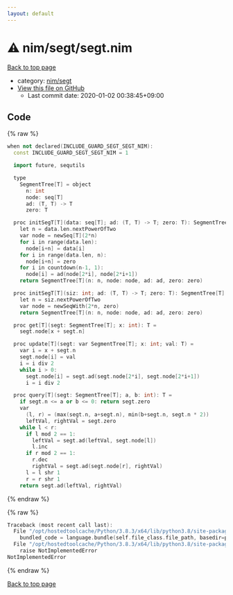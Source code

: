 ```yaml
---
layout: default
---
```


<!-- mathjax config similar to math.stackexchange -->
<script type="text/javascript" async
  src="https://cdnjs.cloudflare.com/ajax/libs/mathjax/2.7.5/MathJax.js?config=TeX-MML-AM_CHTML">
</script>
<script type="text/x-mathjax-config">
  MathJax.Hub.Config({
    TeX: { equationNumbers: { autoNumber: "AMS" }},
    tex2jax: {
      inlineMath: [ ['$','$'] ],
      processEscapes: true
    },
    "HTML-CSS": { matchFontHeight: false },
    displayAlign: "left",
    displayIndent: "2em"
  });
</script>

<script type="text/javascript" src="https://cdnjs.cloudflare.com/ajax/libs/jquery/3.4.1/jquery.min.js"></script>
<script src="https://cdn.jsdelivr.net/npm/jquery-balloon-js@1.1.2/jquery.balloon.min.js" integrity="sha256-ZEYs9VrgAeNuPvs15E39OsyOJaIkXEEt10fzxJ20+2I=" crossorigin="anonymous"></script>
<script type="text/javascript" src="../../../assets/js/copy-button.js"></script>
<link rel="stylesheet" href="../../../assets/css/copy-button.css" />


# :warning: nim/segt/segt.nim

<a href="../../../index.html">Back to top page</a>

* category: <a href="../../../index.html#1698669b3e8f840124934f80c60539e2">nim/segt</a>
* <a href="{{ site.github.repository_url }}/blob/master/nim/segt/segt.nim">View this file on GitHub</a>
    - Last commit date: 2020-01-02 00:38:45+09:00




## Code

<a id="unbundled"></a>
{% raw %}
```cpp
when not declared(INCLUDE_GUARD_SEGT_SEGT_NIM):
  const INCLUDE_GUARD_SEGT_SEGT_NIM = 1

  import future, sequtils

  type
    SegmentTree[T] = object
      n: int
      node: seq[T]
      ad: (T, T) -> T
      zero: T

  proc initSegT[T](data: seq[T]; ad: (T, T) -> T; zero: T): SegmentTree[T] =
    let n = data.len.nextPowerOfTwo
    var node = newSeq[T](2*n)
    for i in range(data.len):
      node[i+n] = data[i]
    for i in range(data.len, n):
      node[i+n] = zero
    for i in countdown(n-1, 1):
      node[i] = ad(node[2*i], node[2*i+1])
    return SegmentTree[T](n: n, node: node, ad: ad, zero: zero)

  proc initSegT[T](siz: int; ad: (T, T) -> T; zero: T): SegmentTree[T] =
    let n = siz.nextPowerOfTwo
    var node = newSeqWith(2*n, zero)
    return SegmentTree[T](n: n, node: node, ad: ad, zero: zero)

  proc get[T](segt: SegmentTree[T]; x: int): T =
    segt.node[x + segt.n]

  proc update[T](segt: var SegmentTree[T]; x: int; val: T) =
    var i = x + segt.n
    segt.node[i] = val
    i = i div 2
    while i > 0:
      segt.node[i] = segt.ad(segt.node[2*i], segt.node[2*i+1])
      i = i div 2

  proc query[T](segt: SegmentTree[T]; a, b: int): T =
    if segt.n <= a or b <= 0: return segt.zero
    var
      (l, r) = (max(segt.n, a+segt.n), min(b+segt.n, segt.n * 2))
      leftVal, rightVal = segt.zero
    while l < r:
      if l mod 2 == 1:
        leftVal = segt.ad(leftVal, segt.node[l])
        l.inc
      if r mod 2 == 1:
        r.dec
        rightVal = segt.ad(segt.node[r], rightVal)
      l = l shr 1
      r = r shr 1
    return segt.ad(leftVal, rightVal)

```
{% endraw %}

<a id="bundled"></a>
{% raw %}
```cpp
Traceback (most recent call last):
  File "/opt/hostedtoolcache/Python/3.8.3/x64/lib/python3.8/site-packages/online_judge_verify_helper-4.10.2-py3.8.egg/onlinejudge_verify/docs.py", line 349, in write_contents
    bundled_code = language.bundle(self.file_class.file_path, basedir=pathlib.Path.cwd())
  File "/opt/hostedtoolcache/Python/3.8.3/x64/lib/python3.8/site-packages/online_judge_verify_helper-4.10.2-py3.8.egg/onlinejudge_verify/languages/nim.py", line 86, in bundle
    raise NotImplementedError
NotImplementedError

```
{% endraw %}

<a href="../../../index.html">Back to top page</a>

